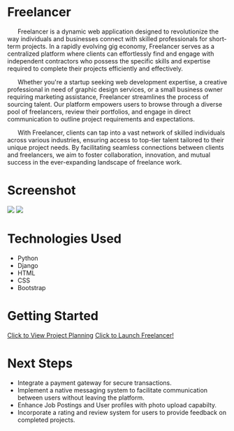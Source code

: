 # Freelancer

&nbsp;&nbsp;&nbsp;&nbsp;&nbsp;&nbsp;Freelancer is a dynamic web application designed to revolutionize the way individuals and businesses connect with skilled professionals for short-term projects. In a rapidly evolving gig economy, Freelancer serves as a centralized platform where clients can effortlessly find and engage with independent contractors who possess the specific skills and expertise required to complete their projects efficiently and effectively.

&nbsp;&nbsp;&nbsp;&nbsp;&nbsp;&nbsp;Whether you're a startup seeking web development expertise, a creative professional in need of graphic design services, or a small business owner requiring marketing assistance, Freelancer streamlines the process of sourcing talent. Our platform empowers users to browse through a diverse pool of freelancers, review their portfolios, and engage in direct communication to outline project requirements and expectations.

&nbsp;&nbsp;&nbsp;&nbsp;&nbsp;&nbsp;With Freelancer, clients can tap into a vast network of skilled individuals across various industries, ensuring access to top-tier talent tailored to their unique project needs. By facilitating seamless connections between clients and freelancers, we aim to foster collaboration, innovation, and mutual success in the ever-expanding landscape of freelance work.

# Screenshot

<img src="url to your image on imgur">
<img src="url to your image on imgur">

# Technologies Used

-   Python
-   Django
-   HTML
-   CSS
-   Bootstrap

# Getting Started

[Click to View Project Planning](https://trello.com/b/i8ryYQUm/projrct-3)
[Click to Launch Freelancer!](https://freelancer-1-af9ba9d1a80b.herokuapp.com/)

# Next Steps

-   Integrate a payment gateway for secure transactions.
-   Implement a native messaging system to facilitate communication between users without leaving the platform.
-   Enhance Job Postings and User profiles with photo upload capabilty.
-   Incorporate a rating and review system for users to provide feedback on completed projects.
